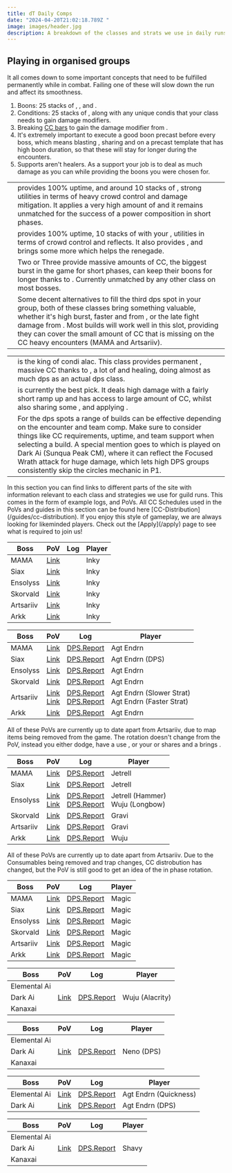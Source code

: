 ```yaml
---
title: dT Daily Comps
date: "2024-04-20T21:02:18.789Z "
image: images/header.jpg
description: A breakdown of the classes and strats we use in daily runs
---
```

 
## Playing in organised groups

It all comes down to some important concepts that need to be fulfilled permanently while in combat. Failing one of these will slow down the run and affect its smoothness.

1. Boons: 25 stacks of <Boon name="Might"/>, <Boon name="Fury"/>, <Boon name="Quickness"/> and <Boon name="Alacrity"/>.
2. Conditions: 25 stacks of <Condition name="vulnerability"/>, along with any unique condis that your class needs to gain damage modifiers.
3. Breaking [CC bars](guides/cc-distribution) to gain the damage modifier from <Effect name="Exposed"/>.
4. It's extremely important to execute a good boon precast before every boss, which means blasting <Boon name="Might"/>, sharing <Boon name="Quickness"/> and <Boon name="Alacrity"/> on a precast template that has high boon duration, so that these will stay for longer during the encounters.
5. Supports aren't healers. As a support your job is to deal as much damage as you can while providing the boons you were chosen for.

<Divider text="Compositions"/> 

<Card title="Shattered Observatory and Nightmare CM">

|                                                                                                                                                                                            |                                                                                                                                                                                                                                                                                                                                                                                                                                                                   |
| ------------------------------------------------------------------------------------------------------------------------------------------------------------------------------------------ | ----------------------------------------------------------------------------------------------------------------------------------------------------------------------------------------------------------------------------------------------------------------------------------------------------------------------------------------------------------------------------------------------------------------------------------------------------------------- |
| <Specialization name="Renegade" disableText/>                                                                                                                                              | <BuildLink build="Power Renegade" specialization="Renegade"/> provides 100% <Boon name="Alacrity"/> uptime, and around 10 stacks of <Boon name="Might"/>, strong utilities in terms of heavy crowd control and damage mitigation. It applies a very high amount of <Condition name="vulnerability"/> and it remains unmatched for the success of a power composition in short phases. <br/>                                                                       |
| <Specialization name="Scrapper" disableText/>                                                                                                                                              | <BuildLink build="Power Scrapper"  specialization="Scrapper"/> provides 100% <Boon name="Quickness"/> uptime, 10 stacks of <Boon name="Might"/> with your <Skill name="Blast Gyro"/> , utilities in terms of crowd control and reflects. It also provides <Skill name="Superspeed"/>, and brings some more <Condition name="vulnerability"/> which helps the renegade.<br/>                                                                                   |
| <Specialization name="Soulbeast" disableText/>                                                                                                                                             | Two or Three <BuildLink build="Power Soulbeast"  specialization="Soulbeast"/> provide massive amounts of CC, the biggest burst in the game for short phases, can keep their boons for longer thanks to <Trait name="Essence of Speed"/>. Currently unmatched by any other class on most bosses.                                                                                                                                                                         |
| <Specialization name="Weaver" disableText/><Specialization name="Dragonhunter" disableText/> | Some decent alternatives to fill the third dps spot in your group, both of these classes bring something valuable, whether it's high burst, faster <Condition name="vulnerability"/> and <Boon name="Aegis"/> from <BuildLink build="Power Dragonhunter"  specialization="Dragonhunter"/>, or the late fight damage from <BuildLink build="Power Weaver" specialization="Weaver"/>. Most builds will work well in this slot, providing they can cover the small amount of CC that is missing on the CC heavy encounters (MAMA and Artsariiv). |

</Card>
 
<Card title="Sunqua Peak CM and Silent Surf CM">

|                                                                                           |                                                                                                                                                                                                                                                                                                                                                    |
| ----------------------------------------------------------------------------------------- | -------------------------------------------------------------------------------------------------------------------------------------------------------------------------------------------------------------------------------------------------------------------------------------------------------------------------------------------------- |
| <Specialization name="Specter" disableText/>                                              | <BuildLink build="Condi Specter" specialization="Specter"/> is the king of condi alac. This class provides permanent <Boon name="Alacrity"/>, massive CC thanks to <Skill name="Basilisk Venom"/>, a lot of <Condition name="vulnerability"/> and healing, doing almost as much dps as an actual dps class. <br/> |
| <Specialization name="Harbinger" disableText/>       | <BuildLink build="Condi Harbinger"  specialization="Harbinger"/> is currently the best <Boon name="Quickness"/> pick. It deals high damage with a fairly short ramp up and has access to large amount of CC, whilst also sharing some <Boon name="Might"/>, and applying <Condition name="Vulnerability"/>.                                                         |
| <Specialization name="Harbinger" disableText/><Specialization name="Specter" disableText/><Specialization name="Holosmith" disableText/><Specialization name="Willbender" disableText/><Specialization name="Scrapper" disableText/>                                            | For the dps spots a range of builds can be effective depending on the encounter and team comp. Make sure to consider things like CC requirements, <Condition name="Vulnerability"/> uptime, and team support when selecting a build.  A special mention goes to <BuildLink build="Power Scrapper" specialization="Scrapper"/> which is played on Dark Ai (Sunqua Peak CM), where it can reflect the Focused Wrath attack for huge damage, which lets  high DPS groups consistently skip the circles mechanic in P1. |

</Card>

<Divider text="Useful Links"/>
In this section you can find links to different parts of the site with information relevant to each class and strategies we use for guild runs. This comes in the form of example logs, and PoVs. All CC Schedules used in the PoVs and guides in this section can be found here [CC-Distribution](/guides/cc-distribution). If you enjoy this style of gameplay, we are always looking for likeminded players. Check out the [Apply](/apply) page to see what is required to join us!

<Card title="Example 97+98 PoVs + Logs">

<Tabs>
<Tab specialization="Renegade">

| Boss      | PoV                                                        | Log | Player |
| --------- | ---------------------------------------------------------- | --- | ------ |
| MAMA      | [Link](https://www.youtube.com/watch?v=lAIxOQlt_jI&t=235s) |     | Inky   |
| Siax      | [Link](https://www.youtube.com/watch?v=lAIxOQlt_jI&t=290s) |     | Inky   |
| Ensolyss  | [Link](https://www.youtube.com/watch?v=lAIxOQlt_jI&t=333s) |     | Inky   |
| Skorvald  | [Link](https://www.youtube.com/watch?v=lAIxOQlt_jI&t=0s)   |     | Inky   |
| Artsariiv | [Link](https://www.youtube.com/watch?v=lAIxOQlt_jI&t=68s)  |     | Inky   |
| Arkk      | [Link](https://www.youtube.com/watch?v=lAIxOQlt_jI&t=133s) |     | Inky   |

</Tab>

<Tab specialization="Scrapper">

| Boss      | PoV                                        | Log                                                         | Player  |
| --------- | ------------------------------------------ | ----------------------------------------------------------- | ------- |
| MAMA      | [Link](https://youtu.be/EEuJEPfhA_w?si=NiMsNKrciedLRAe3)       | [DPS.Report](https://dps.report/APdB-20240130-174854_mama)  | Agt Endrn |
| Siax      | [Link](https://youtu.be/cRx7MpLdrPU?si=w4ztd04idRidcxlc)       | [DPS.Report](https://dps.report/TqWL-20240112-224615_siax)  | Agt Endrn (DPS)  |
| Ensolyss  | [Link](https://youtu.be/6nasIFn00K4?si=o7Zko5-7EEspCpIg)       | [DPS.Report](https://dps.report/JNEX-20240308-003243_enso)  | Agt Endrn     |
| Skorvald  | [Link](https://youtu.be/OipE3PmFUAs?si=QQP0EOasdXR84AWc)       | [DPS.Report](https://dps.report/67U3-20240104-181418_skor)  | Agt Endrn     |
| Artsariiv | [Link](https://youtu.be/lcB2Eqn1n0Q?si=UpX_qRs4DSaODMSq) <br/> [Link](https://youtu.be/is5wsuCVv4w?si=UZd4OaZhAqiKkHar) | [DPS.Report](https://dps.report/t7A0-20240114-221537_arriv) <br/> [DPS.Report](https://dps.report/lici-20240316-013722_arriv) | Agt Endrn (Slower Strat) <br/> Agt Endrn (Faster Strat) |
| Arkk      | [Link](https://youtu.be/2yQfJYNS-0k?si=R3cKFj8uJC6kbpQN)       | [DPS.Report](https://dps.report/btSz-20240114-223226_arkk)  | Agt Endrn     |

</Tab>

<Tab specialization="Soulbeast">
<Information>
All of these PoVs are currently up to date apart from Artsariiv, due to map items being removed from the game. The rotation doesn't change from the PoV, instead you either dodge, have a <Specialization name="Dragonhunter"/> use <Skill name="Shield of Courage"/>, or your <Specialization name="Scrapper"/> or <Specialization name="Renegade"/> shares <Boon name="Stability"/> and a <Specialization name="Soulbeast"/> brings <Skill name="Stone Spirit"/>.
</Information>

| Boss      | PoV                                        | Log                                                         | Player  |
| --------- | ------------------------------------------ | ----------------------------------------------------------- | ------- |
| MAMA      | [Link](https://youtu.be/43Mte41xqS4?si=zvU3k15a9UHlCv2E)       | [DPS.Report](https://dps.report/nmt7-20240120-161225_mama)  | Jetrell     |
| Siax      | [Link](https://youtu.be/43Mte41xqS4?si=9zn7IhCxvyNsq98N&t=57)       | [DPS.Report](https://dps.report/EttO-20240112-214615_siax)  | Jetrell |
| Ensolyss  | [Link](https://youtu.be/43Mte41xqS4?si=ATun9mOe3BDjk4F6&t=90) <br/> [Link](https://www.youtube.com/watch?v=KnLTABI2kJo)     | [DPS.Report](https://dps.report/tv9N-20240120-162526_enso) <br/> [DPS.Report](https://dps.report/HJXn-20240201-192439_enso) | Jetrell (Hammer) <br/> Wuju (Longbow)     |
| Skorvald  | [Link](https://youtu.be/ZJl9dMpQ3Ns?si=5IIQU23GUoiFS9qC)       | [DPS.Report](https://dps.report/kmOJ-20240117-191920_skor)  | Gravi |
| Artsariiv | [Link](https://youtu.be/B8GTuFvKeD4?si=EKNjvZ_krpNAQGJb)       | [DPS.Report](https://dps.report/kjkL-20240117-195126_arriv) | Gravi |
| Arkk      | [Link](https://youtu.be/s3SsWQQILUM?si=0wwDsg8EG0HEbd2o) | [DPS.Report](https://dps.report/q4D8-20240114-223224_arkk)  | Wuju |

</Tab>
<Tab specialization="Dragonhunter">
<Information>
All of these PoVs are currently up to date apart from Artsariiv. Due to the Consumables being removed and trap changes, CC distrobution has changed, but the PoV is still good to get an idea of the in phase rotation.
</Information>

| Boss      | PoV                                        | Log                                                         | Player |
| --------- | ------------------------------------------ | ----------------------------------------------------------- | ------ |
| MAMA      | [Link](https://youtu.be/WYL-AKW5sXY?si=ePMLs7N1sLuZpYFw&t=20) | [DPS.Report](https://dps.report/nmt7-20240120-161225_mama)  | Magic  |
| Siax      | [Link](https://youtu.be/WYL-AKW5sXY?si=0f9Yt41MiLDOJ5eF&t=87) | [DPS.Report](https://dps.report/Jp88-20240113-000647_siax)  | Magic  |
| Ensolyss  | [Link](https://youtu.be/WYL-AKW5sXY?si=v1vxKVw95JeHrQAA&t=144) | [DPS.Report](https://dps.report/Qigu-20240113-001141_enso)  | Magic  |
| Skorvald  | [Link](https://youtu.be/WYL-AKW5sXY?si=9Z5qtszCMaS09Jy-&t=262)       | [DPS.Report](https://dps.report/6Luo-20240117-201926_skor)  | Magic  |
| Artsariiv | [Link](https://youtu.be/WYL-AKW5sXY?si=RAvlpiqmlBCNfGPn&t=345)  | [DPS.Report](https://dps.report/Xn34-20240124-200143_arriv) | Magic  |
| Arkk      | [Link](https://youtu.be/WYL-AKW5sXY?si=kULCQocWIxzidxJK&t=424) | [DPS.Report](https://dps.report/3rZ4-20240117-203308_arkk)  | Magic  |

</Tab>
</Tabs>

</Card>

<Card title="Example 99+100CM PoVs + Logs">

<Tabs>
<Tab specialization="Specter">

| Boss         | PoV                                  | Log                                                      | Player |
| ------------ | ------------------------------------ | -------------------------------------------------------- | ------ |
| Elemental Ai |                                      |                                                          |        |
| Dark Ai      | [Link](https://youtu.be/xw5L81ow9-U?si=BhiS2Xo8m7IsnQic) | [DPS.Report](https://dps.report/mf8g-20240203-203815_ai) | Wuju (Alacrity)    |
| Kanaxai |                                      |                                                          |        |


</Tab>
<Tab specialization="Harbinger">

| Boss         | PoV                                  | Log                                                      | Player |
| ------------ | ------------------------------------ | -------------------------------------------------------- | ------ |
| Elemental Ai |                                      |                                                          |        |
| Dark Ai      | [Link](https://youtu.be/24BkETxUT-Q?si=UniPjn6OI3NqnDnB) | [DPS.Report](https://dps.report/9oti-20240225-215732_ai) | Neno (DPS)    |
| Kanaxai |                                      |                                                          |        |

</Tab>
<Tab specialization="Scrapper">

| Boss         | PoV                                  | Log                                                      | Player |
| ------------ | ------------------------------------ | -------------------------------------------------------- | ------ |
| Elemental Ai      | [Link](https://youtu.be/kMfMWhly_gc?si=ujela9DK7SJPxl2j) | [DPS.Report](https://dps.report/TqLR-20240118-191001_ai) | Agt Endrn (Quickness) |
| Dark Ai      | [Link](https://youtu.be/7bEhRqtyO54?si=MVcVrMZVPT2n_ooW) | [DPS.Report](https://dps.report/2OI7-20240310-205514_ai) | Agt Endrn (DPS)  |

</Tab>
<Tab specialization="Holosmith">

| Boss         | PoV                                  | Log                                                      | Player |
| ------------ | ------------------------------------ | -------------------------------------------------------- | ------ |
| Elemental Ai |                                      |                                                          |        |
| Dark Ai      | [Link](https://youtu.be/bAYiZXz2oHA?si=L3_3hMJobmagvroe) | [DPS.Report](https://dps.report/mf8g-20240203-203815_ai) | Shavy    |
| Kanaxai |                                      |                                                          |        |

</Tab>
</Tabs>
</Card>
